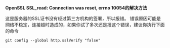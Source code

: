 



**OpenSSL SSL_read: Connection was reset, errno 10054的解决方法**

这是服务器的SSL证书没有经过第三方机构的签署，所以报错。
错误原因可能是网络不稳定，连接超时造成的，如果你试了多次还是报这个错误，建议你执行下面的命令

```git
git config --global http.sslVerify "false"
```





